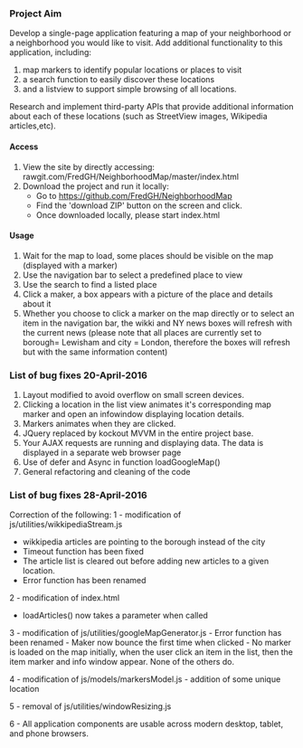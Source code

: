 ### Project Aim

Develop a single-page application featuring a map of your neighborhood or a neighborhood you would like to visit.
Add additional functionality to this application, including:
1. map markers to identify popular locations or places to visit
2. a search function to easily discover these locations
3. and a listview to support simple browsing of all locations.

Research and implement third-party APIs that provide additional information about each of these locations (such as StreetView images, Wikipedia articles,etc).

#### Access

1. View the site by directly accessing: rawgit.com/FredGH/NeighborhoodMap/master/index.html
2. Download the project and run it locally:
    - Go to https://github.com/FredGH/NeighborhoodMap
    - Find the 'download ZIP' button on the screen and click.
    - Once downloaded locally, please start index.html

#### Usage

1. Wait for the map to load, some places should be visible on the map (displayed with a marker)
2. Use the navigation bar to select a predefined place to view
3. Use the search to find a listed place
4. Click a maker, a box appears with a picture of the place and details about it
5. Whether you choose to click a marker on the map directly or to select an item in the navigation bar, the wikki and NY news boxes will refresh with the current news
(please note that all places are currently set to borough= Lewisham and city = London, therefore the boxes will refresh but with the same information content)

### List of bug fixes 20-April-2016

1. Layout modified to avoid overflow on small screen devices.
2. Clicking a location in the list view animates it's corresponding map marker and open an infowindow displaying location details.
3. Markers animates when they are clicked.
4. JQuery replaced by kockout MVVM in the entire project base.
5. Your AJAX requests are running and displaying data. The data is displayed in a separate web browser page
5. Use of defer and Async in function loadGoogleMap()
6. General refactoring and cleaning of the code

### List of bug fixes 28-April-2016
Correction of the following:
1 - modification of js/utilities/wikkipediaStream.js
   - wikkipedia articles are pointing to the borough instead of the city
   - Timeout function has been fixed
   - The article list is cleared out before adding new articles to a given location.
   - Error function has been renamed

2 - modification of index.html
   - loadArticles() now takes a parameter when called

3  - modification of js/utilities/googleMapGenerator.js
    - Error function has been renamed
    - Maker now bounce the first time when clicked
    - No marker is loaded on the map initially, when the user click an item in the list, then the item marker and info window appear. None of the others do.

4  - modification of js/models/markersModel.js
    - addition of some  unique location

5  - removal of js/utilities/windowResizing.js

6 -  All application components are usable across modern desktop, tablet, and phone browsers.
